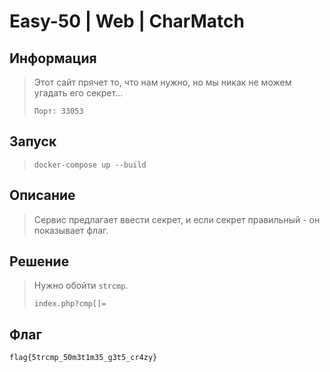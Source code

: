 # Easy-50 | Web | CharMatch

## Информация

> Этот сайт прячет то, что нам нужно, но мы никак не можем угадать его секрет...
> 
> `Порт: 33053`


## Запуск

> `docker-compose up --build`


## Описание

> Сервис предлагает ввести секрет, и если секрет правильный - он показывает флаг.


## Решение

> Нужно обойти `strcmp`.
> 
> `index.php?cmp[]=`


## Флаг

`flag{5trcmp_50m3t1m35_g3t5_cr4zy}`
